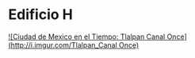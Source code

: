 # Edificio H

[![Ciudad de Mexico en el Tiempo: Tlalpan Canal Once](http://i.imgur.com/Tlalpan_Canal Once)](https://www.youtube.com/watch?v=XpKN0o8H4CM "La Ciudad de Mexico en el Tiempo: Tlalpan Canal Once")
<br>
<div align="center">
      <a href="https://www.youtube.com/watch?v=XpKN0o8H4CM">
         </a>
    </div>



